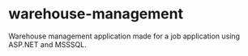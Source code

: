 # warehouse-management
Warehouse management application made for a job application using ASP.NET and MSSSQL.
